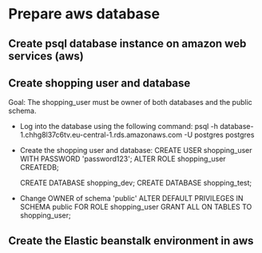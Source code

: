 # Prepare aws database

## Create psql database instance on amazon web services (aws)

## Create shopping user and database

Goal: The shopping_user must be owner of both databases and the public schema.

- Log into the database using the following command:
  psql -h database-1.chhg8l37c6tv.eu-central-1.rds.amazonaws.com -U postgres postgres

- Create the shopping user and database:
  CREATE USER shopping_user WITH PASSWORD 'password123';
  ALTER ROLE shopping_user CREATEDB;

  CREATE DATABASE shopping_dev;
  CREATE DATABASE shopping_test;

- Change OWNER of schema 'public'
  ALTER DEFAULT PRIVILEGES IN SCHEMA public FOR ROLE shopping_user GRANT ALL ON TABLES TO shopping_user;

## Create the Elastic beanstalk environment in aws
